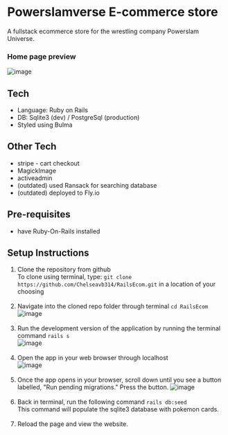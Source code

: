 # Powerslamverse E-commerce store
<p>A fullstack ecommerce store for the wrestling company Powerslam Universe.</p>

### Home page preview
![image](https://github.com/Chelseavb314/RailsEcom/assets/55150598/844d0a7b-8aa7-4627-a23d-05e9c4c14dfa)

## Tech
* Language: Ruby on Rails
* DB: Sqlite3 (dev) / PostgreSql (production)
* Styled using Bulma
  
## Other Tech
* stripe - cart checkout
* MagickImage
* activeadmin
* (outdated) used Ransack for searching database
* (outdated) deployed to Fly.io

## Pre-requisites
* have Ruby-On-Rails installed

## Setup Instructions
1. Clone the repository from github<br>
   To clone using terminal, type: `git clone https://github.com/Chelseavb314/RailsEcom.git` in a location of your choosing<br><br>
2. Navigate into the cloned repo folder through terminal `cd RailsEcom`<br>
![image](https://github.com/Chelseavb314/RailsEcom/assets/55150598/942f987a-f77d-4234-81ae-8b874dee12e8)<br><br>
3. Run the development version of the application by running the terminal command `rails s`<br>
![image](https://github.com/Chelseavb314/RailsEcom/assets/55150598/a4c010da-b352-4022-bfcd-8060cafae839)<br><br>
4. Open the app in your web browser through localhost<br>
![image](https://github.com/Chelseavb314/RailsEcom/assets/55150598/d942815b-2194-43a3-a3a6-051ce082d90d)<br><br>
5. Once the app opens in your browser, scroll down until you see a button labelled, "Run pending migrations."
Press the button.
![image](https://github.com/Chelseavb314/RailsEcom/assets/55150598/509d6e35-685a-4e6a-afbe-2001722a8f6b)<br><br>
6. Back in terminal, run the following command `rails db:seed` <br>
This command will populate the sqlite3 database with pokemon cards.<br><br>
7. Reload the page and view the website.<br><br>
